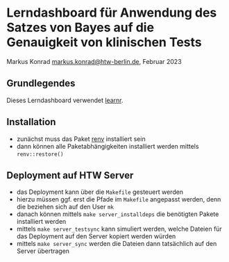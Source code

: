 # Lerndashboard für Anwendung des Satzes von Bayes auf die Genauigkeit von klinischen Tests

Markus Konrad <markus.konrad@htw-berlin.de>, Februar 2023

## Grundlegendes

Dieses Lerndashboard verwendet [learnr](https://rstudio.github.io/learnr/).

## Installation

- zunächst muss das Paket [renv](https://rstudio.github.io/renv/index.html) installiert sein
- dann können alle Paketabhängigkeiten installiert werden mittels `renv::restore()`

## Deployment auf HTW Server

- das Deployment kann über die `Makefile` gesteuert werden
- hierzu müssen ggf. erst die Pfade im `Makefile` angepasst werden, denn die beziehen sich auf den User `mk`
- danach können mittels `make server_installdeps` die benötigten Pakete installiert werden
- mittels `make server_testsync` kann simuliert werden, welche Dateien für das Deployment auf den Server kopiert werden würden
- mittels `make server_sync` werden die Dateien dann tatsächlich auf den Server übertragen
